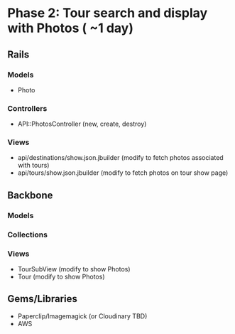 # Phase 2: Tour search and display with Photos ( ~1 day)

## Rails
### Models
* Photo

### Controllers
* API::PhotosController (new, create, destroy)

### Views
* api/destinations/show.json.jbuilder (modify to fetch photos associated with tours)
* api/tours/show.json.jbuilder (modify to fetch photos on tour show page)

## Backbone
### Models

### Collections

### Views
* TourSubView (modify to show Photos)
* Tour (modify to show Photos)

## Gems/Libraries
* Paperclip/Imagemagick (or Cloudinary TBD)
* AWS
